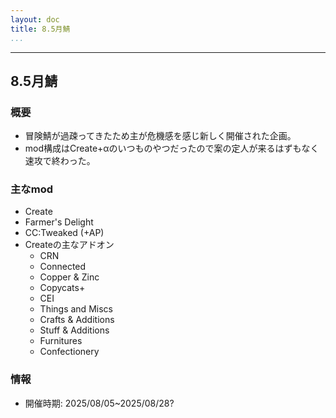 ```yaml
---
layout: doc
title: 8.5月鯖
...
```

---

## 8.5月鯖
### 概要
- 冒険鯖が過疎ってきたため主が危機感を感じ新しく開催された企画。
- mod構成はCreate+αのいつものやつだったので案の定人が来るはずもなく速攻で終わった。

### 主なmod
- Create
- Farmer's Delight
- CC:Tweaked (+AP)
- Createの主なアドオン
    - CRN
    - Connected
    - Copper & Zinc
    - Copycats+
    - CEI
    - Things and Miscs
    - Crafts & Additions
    - Stuff & Additions
    - Furnitures
    - Confectionery

### 情報
- 開催時期: 2025/08/05~2025/08/28?